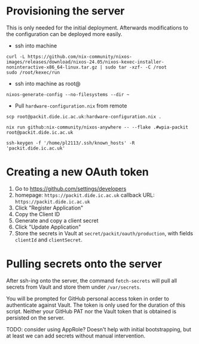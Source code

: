 # Provisioning the server
This is only needed for the initial deployment. Afterwards modifications to the
configuration can be deployed more easily.

- ssh into machine

```
curl -L https://github.com/nix-community/nixos-images/releases/download/nixos-24.05/nixos-kexec-installer-noninteractive-x86_64-linux.tar.gz | sudo tar -xzf- -C /root
sudo /root/kexec/run
```

- ssh into machine as root@
```
nixos-generate-config --no-filesystems --dir ~
```

- Pull `hardware-configuration.nix` from remote
```
scp root@packit.dide.ic.ac.uk:hardware-configuration.nix .
```

```
nix run github:nix-community/nixos-anywhere -- --flake .#wpia-packit root@packit.dide.ic.ac.uk
```

```
ssh-keygen -f '/home/pl2113/.ssh/known_hosts' -R 'packit.dide.ic.ac.uk'
```

# Creating a new OAuth token

1. Go to https://github.com/settings/developers
2. homepage: `https://packit.dide.ic.ac.uk`
   callback URL: `https://packit.dide.ic.ac.uk`
3. Click "Register Application"
4. Copy the Client ID
5. Generate and copy a client secret
6. Click "Update Application"
7. Store the secrets in Vault at `secret/packit/oauth/production`, with fields
   `clientId` and `clientSecret`.

# Pulling secrets onto the server

After ssh-ing onto the server, the command `fetch-secrets` will pull all secrets
from Vault and store them under `/var/secrets`.

You will be prompted for GitHub personal access token in order to authenticate
against Vault.  The token is only used for the duration of this script. Neither
your GitHub PAT nor the Vault token that is obtained is persisted on the server.

TODO: consider using AppRole? Doesn't help with initial bootstrapping, but at
least we can add secrets without manual intervention.
